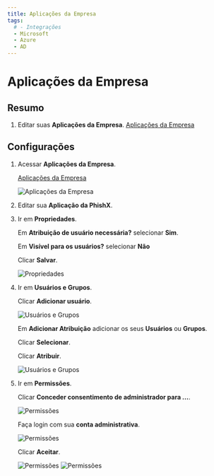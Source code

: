 ```yaml
---
title: Aplicações da Empresa
tags:
  # - Integrações
  - Microsoft
  - Azure
  - AD
---
```

# Aplicações da Empresa

## Resumo

1. Editar suas **Aplicações da Empresa**. [Aplicações da Empresa](https://portal.azure.com/#blade/Microsoft_AAD_IAM/StartboardApplicationsMenuBlade/AllApps)

## Configurações

1. Acessar **Aplicações da Empresa**.

   [Aplicações da Empresa](https://portal.azure.com/#blade/Microsoft_AAD_IAM/StartboardApplicationsMenuBlade/AllApps)

   ![Aplicações da Empresa](https://cdn.phishx.io/phishx-docs/images/azure_ad_14.webp)

2. Editar sua **Aplicação da PhishX**.

3. Ir em **Propriedades**.

	Em **Atribuição de usuário necessária?** selecionar **Sim**.

	Em **Visível para os usuários?** selecionar **Não**

	Clicar **Salvar**.

   ![Propriedades](https://cdn.phishx.io/phishx-docs/images/azure_ad_15.webp)

4. Ir em **Usuários e Grupos**.

   Clicar **Adicionar usuário**.

   ![Usuários e Grupos](https://cdn.phishx.io/phishx-docs/images/azure_ad_16.webp)

   Em **Adicionar Atribuição** adicionar os seus **Usuários** ou **Grupos**.

   Clicar **Selecionar**.

   Clicar **Atribuir**.

   ![Usuários e Grupos](https://cdn.phishx.io/phishx-docs/images/azure_ad_17.webp)

5. Ir em **Permissões**.

   Clicar **Conceder consentimento de administrador para ...**.

   ![Permissões](https://cdn.phishx.io/phishx-docs/images/azure_ad_18.webp)

   Faça login com sua **conta administrativa**.

   ![Permissões](https://cdn.phishx.io/phishx-docs/images/azure_ad_19.webp)

   Clicar **Aceitar**.

   ![Permissões](https://cdn.phishx.io/phishx-docs/images/azure_ad_20.webp)
   ![Permissões](https://cdn.phishx.io/phishx-docs/images/azure_ad_21.webp)
